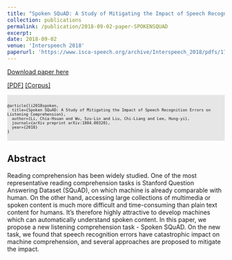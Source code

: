 ```yaml
---
title: "Spoken SQuAD: A Study of Mitigating the Impact of Speech Recognition Errors on Listening Comprehension"
collection: publications
permalink: /publication/2018-09-02-paper-SPOKENSQUAD
excerpt: 
date: 2018-09-02
venue: 'Interspeech 2018'
paperurl: 'https://www.isca-speech.org/archive/Interspeech_2018/pdfs/1714.pdf'
---
```


[Download paper here]()

[[PDF]](https://www.isca-speech.org/archive/Interspeech_2018/pdfs/1714.pdf) [[Corpus]](https://github.com/chiahsuan156/Spoken-SQuAD)

<pre style="background-color: rgb(230,230,230);white-space: pre-wrap;">
<font size="1">

@article{li2018spoken,
  title={Spoken SQuAD: A Study of Mitigating the Impact of Speech Recognition Errors on Listening Comprehension},
  author={Li, Chia-Hsuan and Wu, Szu-Lin and Liu, Chi-Liang and Lee, Hung-yi},
  journal={arXiv preprint arXiv:1804.00320},
  year={2018}
}
</font>
</pre>

## Abstract
Reading comprehension has been widely studied. One of the
most representative reading comprehension tasks is Stanford
Question Answering Dataset (SQuAD), on which machine is
already comparable with human. On the other hand, accessing
large collections of multimedia or spoken content is much
more difficult and time-consuming than plain text content for
humans. It’s therefore highly attractive to develop machines
which can automatically understand spoken content. In this paper,
we propose a new listening comprehension task - Spoken
SQuAD. On the new task, we found that speech recognition errors
have catastrophic impact on machine comprehension, and
several approaches are proposed to mitigate the impact.

